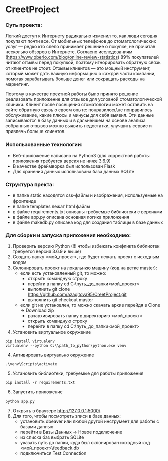 # CreetProject
### Суть проекта:

Легкий доступ к Интернету радикально изменил то, как люди сегодня покупают почти все. От мобильных телефонов до стоматологических услуг — редко кто слепо принимает решение о покупке, не прочитав несколько обзоров в Интернете. Согласно исследованиям (https://www.oberlo.com/blog/online-review-statistics) 89% покупателей читают отзывы перед покупкой, поэтому игнорировать обратную связь от клиентов не стоит. Отзывы клиентов — это мощный инструмент, который может дать важную информацию о каждой части компании, помогая зарабатывать больше денег или сокращать расходы на маркетинг. 

Поэтому в качестве пректной работы было принято решение реализовать приложение для отзывов для условной стоматологической клиники. Клиент после посещения стоматологии может оставить на сайте обратную связь о своем опыте: понравилось\не понравилось обслуживание, какие плюсы и минусы для себя выявил. Эти данные записываются в базу данных и в дальнейшем на основе анализа собранных отзывов можно выявить недостатки, улучшить сервис и привлечь больше клиентов.

### Использованные технологии:
- Веб-приложение написано на Python3 (для корректной работы приложения требуется версия не ниже 3.6.9)
- В качестве фреймворка был использован Flask
- Для хранения данных использована база данных SQLite

### Структура пректа:
- в папке static находятся css-файлы и изображения, используемые на фронтенде
- в папке templates лежат html файлы
- в файле requirements.txt описаны требуемые библиотеки с версиями
- в файле app.py описана основная логика приложения
- в файле makedb.py описана код для создания таблицы в базе данных

### Для сборки и запуска приложения необходимо:
1. Проверить версию Python (!!! чтобы избежать конфликта библиотек требуется версия 3.6.9 и выше) 
2. Создать папку <мой_проект>, где будет лежать проект с исходным кодом 
3. Склонировать проект на локальнкю машину (код на ветке master):
   - если есть установленный git, то можно:
      - открыть командную строку
      - перейти в папку cd C:\\путь_до_папки\<мой_проект>
      - выполнить git clone https://github.com/azagitova95/CreetProject.git
      - выполнить git checkout master
   - если git не установлен, то можно скачать архив перейдя в Clone -> Download zip
      - разархивировать папку в директорию <мой_проект>
      - открыть командную строку
      - перейти в папку cd C:\\путь_до_папки\<мой_проект>
3. Установить виртуальное окружение
```shell
pip install virtualenv
virtualenv --python C:\\path_to_python\python.exe venv
```
4. Активировать виртуально окружение
```shell
.\venv\Scripts\activate
```
5. Установить библиотеки, требуемые для работы приложения
```shell
pip install -r requirements.txt
```
6. Запустить приложение
```shell
python app.py
```
7. Открыть в браузере http://127.0.0.1:5000/
8. Для того, чтобы посмотреть зписи в базе данных:
   - установить dbeaver или любой другой инструмент для работы с базами данных
   - перейти в Базы Данных -> Новое подключение
   - из списка баз выбрать SQLite
   - указать путь до папки, куда был склонирован исходный код <мой_проект>\feedback.db
   - подключиться Test Connection
